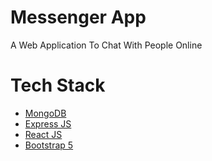 # Messenger App
A Web Application To Chat With People Online

# Tech Stack
<ul>
  <li><a href="https://www.mongodb.com/">MongoDB</a></li>
  <li><a href="https://expressjs.com/">Express JS</a></li>
  <li><a href="https://reactjs.org/">React JS</a></li>
  <li><a href="https://getbootstrap.com/">Bootstrap 5</a></li>
</ul>
